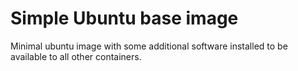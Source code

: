 # Simple Ubuntu base image

Minimal ubuntu image with some additional software installed to be available to all other containers.

